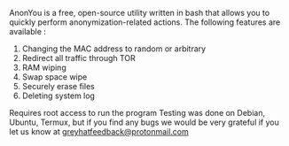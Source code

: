 AnonYou is a free, open-source utility written in bash that allows you to quickly perform anonymization-related actions.
The following features are available :
1) Changing the MAC address to random or arbitrary
2) Redirect all traffic through TOR
3) RAM wiping
4) Swap space wipe
5) Securely erase files
6) Deleting system log

Requires root access to run the program
Testing was done on Debian, Ubuntu, Termux, but if you find any bugs we would be very grateful if you let us know at greyhatfeedback@protonmail.com